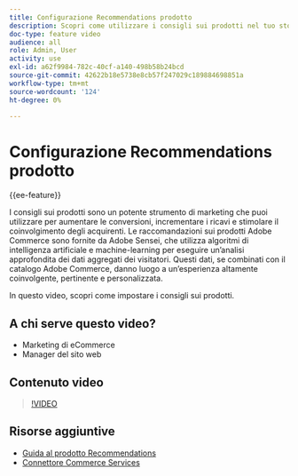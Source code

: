 ```yaml
---
title: Configurazione Recommendations prodotto
description: Scopri come utilizzare i consigli sui prodotti nel tuo store Adobe Commerce.
doc-type: feature video
audience: all
role: Admin, User
activity: use
exl-id: a62f9984-782c-40cf-a140-498b58b24bcd
source-git-commit: 42622b18e5738e8cb57f247029c189884698851a
workflow-type: tm+mt
source-wordcount: '124'
ht-degree: 0%

---
```


# Configurazione Recommendations prodotto

{{ee-feature}}

I consigli sui prodotti sono un potente strumento di marketing che puoi utilizzare per aumentare le conversioni, incrementare i ricavi e stimolare il coinvolgimento degli acquirenti. Le raccomandazioni sui prodotti Adobe Commerce sono fornite da Adobe Sensei, che utilizza algoritmi di intelligenza artificiale e machine-learning per eseguire un’analisi approfondita dei dati aggregati dei visitatori. Questi dati, se combinati con il catalogo Adobe Commerce, danno luogo a un’esperienza altamente coinvolgente, pertinente e personalizzata.

In questo video, scopri come impostare i consigli sui prodotti.

## A chi serve questo video?

- Marketing di eCommerce
- Manager del sito web

## Contenuto video

>[!VIDEO](https://video.tv.adobe.com/v/343991?quality=12&learn=on)

## Risorse aggiuntive

- [Guida al prodotto Recommendations](https://experienceleague.adobe.com/docs/commerce-merchant-services/product-recommendations/overview.html)
- [Connettore Commerce Services](https://experienceleague.adobe.com/docs/commerce-merchant-services/user-guides/integration-services/saas.html)
